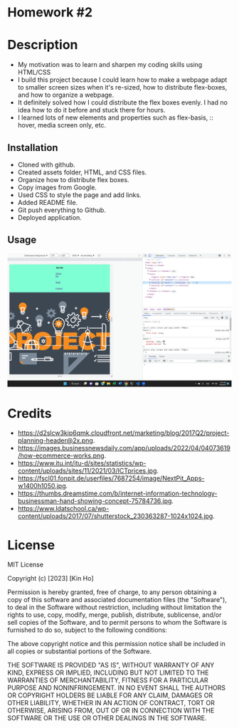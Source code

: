 # Homework #2

# Description

- My motivation was to learn and sharpen my coding skills using HTML/CSS
- I build this project because I could learn how to make a webpage adapt to smaller screen sizes when it's re-sized, how to distribute flex-boxes, and how to organize a webpage.
- It definitely solved how I could distribute the flex boxes evenly. I had no idea how to do it before and stuck there for hours.
- I learned lots of new elements and properties such as flex-basis, :: hover, media screen only, etc.

## Installation

- Cloned with github.
- Created assets folder, HTML, and CSS files.
- Organize how to distribute flex boxes.
- Copy images from Google.
- Used CSS to style the page and add links.
- Added README file.
- Git push everything to Github.
- Deployed application.

## Usage

![Screen size is adapted when it's smaller than 768px](assets/Readme.png)

# Credits

- https://d2slcw3kip6qmk.cloudfront.net/marketing/blog/2017Q2/project-planning-header@2x.png.
- https://images.businessnewsdaily.com/app/uploads/2022/04/04073619/how-ecommerce-works.png.
- https://www.itu.int/itu-d/sites/statistics/wp-content/uploads/sites/11/2021/03/ICTprices.jpg.
- https://fscl01.fonpit.de/userfiles/7687254/image/NextPit_Apps-w1400h1050.jpg.
- https://thumbs.dreamstime.com/b/internet-information-technology-businessman-hand-showing-concept-75784736.jpg.
- https://www.ldatschool.ca/wp-content/uploads/2017/07/shutterstock_230363287-1024x1024.jpg.

# License

MIT License

Copyright (c) [2023] [Kin Ho]

Permission is hereby granted, free of charge, to any person obtaining a copy
of this software and associated documentation files (the "Software"), to deal
in the Software without restriction, including without limitation the rights
to use, copy, modify, merge, publish, distribute, sublicense, and/or sell
copies of the Software, and to permit persons to whom the Software is
furnished to do so, subject to the following conditions:

The above copyright notice and this permission notice shall be included in all
copies or substantial portions of the Software.

THE SOFTWARE IS PROVIDED "AS IS", WITHOUT WARRANTY OF ANY KIND, EXPRESS OR
IMPLIED, INCLUDING BUT NOT LIMITED TO THE WARRANTIES OF MERCHANTABILITY,
FITNESS FOR A PARTICULAR PURPOSE AND NONINFRINGEMENT. IN NO EVENT SHALL THE
AUTHORS OR COPYRIGHT HOLDERS BE LIABLE FOR ANY CLAIM, DAMAGES OR OTHER
LIABILITY, WHETHER IN AN ACTION OF CONTRACT, TORT OR OTHERWISE, ARISING FROM,
OUT OF OR IN CONNECTION WITH THE SOFTWARE OR THE USE OR OTHER DEALINGS IN THE
SOFTWARE.


